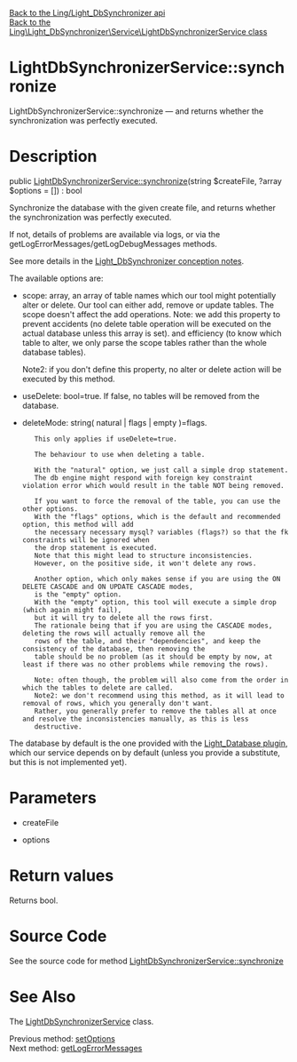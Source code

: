 [Back to the Ling/Light_DbSynchronizer api](https://github.com/lingtalfi/Light_DbSynchronizer/blob/master/doc/api/Ling/Light_DbSynchronizer.md)<br>
[Back to the Ling\Light_DbSynchronizer\Service\LightDbSynchronizerService class](https://github.com/lingtalfi/Light_DbSynchronizer/blob/master/doc/api/Ling/Light_DbSynchronizer/Service/LightDbSynchronizerService.md)


LightDbSynchronizerService::synchronize
================



LightDbSynchronizerService::synchronize — and returns whether the synchronization was perfectly executed.




Description
================


public [LightDbSynchronizerService::synchronize](https://github.com/lingtalfi/Light_DbSynchronizer/blob/master/doc/api/Ling/Light_DbSynchronizer/Service/LightDbSynchronizerService/synchronize.md)(string $createFile, ?array $options = []) : bool




Synchronize the database with the given create file,
and returns whether the synchronization was perfectly executed.

If not, details of problems are available via logs, or via the getLogErrorMessages/getLogDebugMessages methods.


See more details in the [Light_DbSynchronizer conception notes](https://github.com/lingtalfi/Light_DbSynchronizer/blob/master/doc/pages/conception-notes.md).

The available options are:

- scope: array, an array of table names which our tool might potentially alter or delete.
     Our tool can either add, remove or update tables.
     The scope doesn't affect the add operations.
     Note: we add this property to prevent accidents (no delete table operation will be executed on the actual database unless this array is set).
     and efficiency (to know which table to alter, we only parse the scope tables rather than the whole database tables).

     Note2: if you don't define this property, no alter or delete action will be executed by this method.


- useDelete: bool=true.
     If false, no tables will be removed from the database.
- deleteMode: string( natural | flags | empty )=flags.

         This only applies if useDelete=true.

         The behaviour to use when deleting a table.

         With the "natural" option, we just call a simple drop statement.
         The db engine might respond with foreign key constraint violation error which would result in the table NOT being removed.

         If you want to force the removal of the table, you can use the other options.
         With the "flags" options, which is the default and recommended option, this method will add
         the necessary necessary mysql? variables (flags?) so that the fk constraints will be ignored when
         the drop statement is executed.
         Note that this might lead to structure inconsistencies.
         However, on the positive side, it won't delete any rows.

         Another option, which only makes sense if you are using the ON DELETE CASCADE and ON UPDATE CASCADE modes,
         is the "empty" option.
         With the "empty" option, this tool will execute a simple drop (which again might fail),
         but it will try to delete all the rows first.
         The rationale being that if you are using the CASCADE modes, deleting the rows will actually remove all the
         rows of the table, and their "dependencies", and keep the consistency of the database, then removing the
         table should be no problem (as it should be empty by now, at least if there was no other problems while removing the rows).

         Note: often though, the problem will also come from the order in which the tables to delete are called.
         Note2: we don't recommend using this method, as it will lead to removal of rows, which you generally don't want.
         Rather, you generally prefer to remove the tables all at once and resolve the inconsistencies manually, as this is less
         destructive.






The database by default is the one provided with the [Light_Database plugin](https://github.com/lingtalfi/Light_Database), which our service depends on by default (unless you provide
a substitute, but this is not implemented yet).




Parameters
================


- createFile

    

- options

    


Return values
================

Returns bool.








Source Code
===========
See the source code for method [LightDbSynchronizerService::synchronize](https://github.com/lingtalfi/Light_DbSynchronizer/blob/master/Service/LightDbSynchronizerService.php#L187-L351)


See Also
================

The [LightDbSynchronizerService](https://github.com/lingtalfi/Light_DbSynchronizer/blob/master/doc/api/Ling/Light_DbSynchronizer/Service/LightDbSynchronizerService.md) class.

Previous method: [setOptions](https://github.com/lingtalfi/Light_DbSynchronizer/blob/master/doc/api/Ling/Light_DbSynchronizer/Service/LightDbSynchronizerService/setOptions.md)<br>Next method: [getLogErrorMessages](https://github.com/lingtalfi/Light_DbSynchronizer/blob/master/doc/api/Ling/Light_DbSynchronizer/Service/LightDbSynchronizerService/getLogErrorMessages.md)<br>

